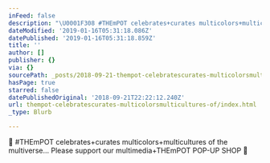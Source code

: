 ```yaml
---
inFeed: false
description: "\U0001F308 #THEmPOT celebrates+curates multicolors+multicultures of the multiverse... Please support our multimedia+THEmPOT POP-UP SHOP \U0001F308"
dateModified: '2019-01-16T05:31:18.086Z'
datePublished: '2019-01-16T05:31:18.859Z'
title: ''
author: []
publisher: {}
via: {}
sourcePath: _posts/2018-09-21-thempot-celebratescurates-multicolorsmulticultures-of.md
hasPage: true
starred: false
datePublishedOriginal: '2018-09-21T22:22:12.240Z'
url: thempot-celebratescurates-multicolorsmulticultures-of/index.html
_type: Blurb

---
```

🌈 \#THEmPOT celebrates+curates multicolors+multicultures of the multiverse... Please support our multimedia+THEmPOT POP-UP SHOP 🌈
